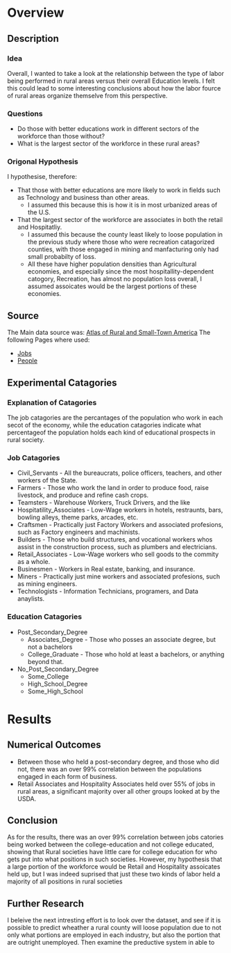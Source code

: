 # Overview
## Description
### Idea
Overall, I wanted to take a look at the relationship between the type of labor being performed in rural areas versus their overall Education levels. I felt this could lead to some interesting conclusions about how the labor fource of rural areas organize themselve from this perspective.

### Questions
- Do those with better educations work in different sectors of the workforce than those without?
- What is the largest sector of the workforce in these rural areas?

### Origonal Hypothesis
I hypothesise, therefore:
- That those with better educations are more likely to work in fields such as Technology and business than other areas.
  - I assumed this because this is how it is in most urbanized areas of the U.S.
- That the largest sector of the workforce are associates in both the retail and Hospitatliy.
  - I assumed this because the county least likely to loose population in the previous study where those who were recreation catagorized counties, with those engaged in mining and manfacturing only had small probabilty of loss. 
  - All these have higher population densities than Agricultural economies, and especially since the most hospitallity-dependent catogory, Recreation, has almost no population loss overall, I assumed assoicates would be the largest portions of these economies.

## Source
The Main data source was:
[Atlas of Rural and Small-Town America](https://catalog.data.gov/dataset/atlas-of-rural-and-small-town-america)
The following Pages where used:
- [Jobs](IO/Jobs.csv)
- [People](IO/People.csv)

## Experimental Catagories
### Explanation of Catagories
The job catagories are the percantages of the population who work in each secot of the economy, while the education catagories indicate what percentageof   the population holds each kind of educational prospects in rural society.
### Job Catagories
- Civil_Servants - All the bureaucrats, police officers, teachers, and other workers of the State.
- Farmers - Those who work the land in order to produce food, raise livestock, and produce and refine cash crops.
- Teamsters - Warehouse Workers, Truck Drivers, and the like
- Hospitatility_Associates - Low-Wage workers in hotels, restraunts, bars, bowling alleys, theme parks, arcades, etc.
- Craftsmen - Practically just Factory Workers and associated profesions, such as Factory engineers and machinists.
- Builders - Those who build structures, and vocational workers whos assist in the construction process, such as plumbers and electricians.
- Retail_Associates - Low-Wage workers who sell goods to the commity as a whole.
- Businesmen - Workers in Real estate, banking, and insurance.
- Miners - Practically just mine workers and associated profesions, such as mining engineers.
- Technologists - Information Technicians, programers, and Data anaylists.

### Education Catagories
- Post_Secondary_Degree
  - Associates_Degree - Those who posses an associate degree, but not a bachelors
  - College_Graduate - Those who hold at least a bachelors, or anything beyond that.
- No_Post_Secondary_Degree
  - Some_College
  - High_School_Degree
  - Some_High_School
    
# Results
## Numerical Outcomes
- Between those who held a post-secondary degree, and those who did not, there was an over 99% correlation between the populations engaged in each form of business.
- Retail Associates and Hospitality Associates held over 55% of jobs in rural areas, a significant majority over all other groups looked at by the USDA.

## Conclusion
As for the results, there was an over 99% correlation between jobs catories being worked between the college-education and not college educated, showing that Rural societies have little care for college education for who gets put into what positions in such societies. However, my hypothesis that a large portion of the workforce would be Retail and Hospitality assoicates held up, but I was indeed suprised that just these two kinds of labor held a majority of all positions in rural societies

## Further Research
I beleive the next intresting effort is to look over the dataset, and see if it is possible to predict wheather a rural county will loose population due to not only what portions are employed in each industry, but also the portion that are outright unemployed. Then examine the preductive system in able to 
